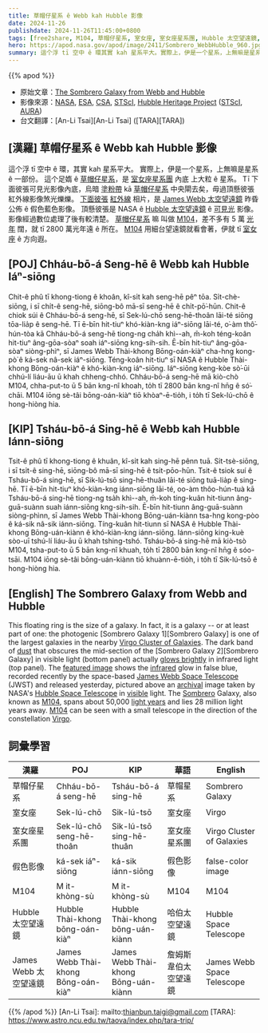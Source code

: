 ```yaml
---
title: 草帽仔星系 ê Webb kah Hubble 影像
date: 2024-11-26
publishdate: 2024-11-26T11:45:00+0800
tags: [free2share, M104, 草帽仔星系, 室女座, 室女座星系團, Hubble 太空望遠鏡, James Webb 太空望遠鏡]
hero: https://apod.nasa.gov/apod/image/2411/Sombrero_WebbHubble_960.jpg
summary: 這个浮 tī 空中 ê 環其實 kah 星系平大。實際上，伊是一个星系，上無嘛是星系 ê 一部份。
---
```


{{% apod %}}

- 原始文章：[The Sombrero Galaxy from Webb and Hubble](https://apod.nasa.gov/apod/ap241126.html)
- 影像來源：[NASA](https://www.nasa.gov), [ESA](https://www.esa.int/), [CSA](https://www.asc-csa.gc.ca/eng/), [STScI](https://www.stsci.edu/), [Hubble Heritage Project](https://hubblesite.org/images/hubble-heritage) ([STScI](https://www.stsci.edu/), [AURA](https://www.aura-astronomy.org/))
- 台文翻譯：[An-Li Tsai][An-Li Tsai] ([TARA][TARA])

## [漢羅] 草帽仔星系 ê Webb kah Hubble 影像
這个浮 tī 空中 ê 環，其實 kah 星系平大。
實際上，伊是一个星系，上無嘛是星系 ê 一部份。
這个足媠 ê [草帽仔星系][Sombrero Galaxy 1]，是 [室女座星系團][Virgo Cluster of Galaxies] 內底 上大粒 ê 星系。
Tī 下面彼張可見光影像內底，烏暗 [塗粉帶][dust] kā [草帽仔星系][Sombrero Galaxy 2] 中央閘去矣，毋過頂懸彼張紅外線影像煞光爍爍。
[下面彼張][featured image] [紅外線][infrared] 相片，是 [James Webb 太空望遠鏡][James Webb Space Telescope] 昨昏公佈 ê 假色藍色影像。
頂懸彼張是 NASA ê [Hubble 太空望遠鏡][Hubble Space Telescope] ê [可見光][visible] 影像。
影像經過數位處理了後有較清楚。
[草帽仔星系][Sombrero] 嘛 叫做 [M104][M104 1]，差不多有 5 萬 [光年][light years] 闊，就 tī 2800 萬光年遠 ê 所在。
[M104][M104 2]  用細台望遠鏡就看會著，伊就 tī [室女座][Virgo] ê 方向遐。

## [POJ] Chháu-bō-á Seng-hē ê Webb kah Hubble Iáⁿ-siōng
Chit-ê phû tī khong-tiong ê khoân, kî-si̍t kah seng-hē pêⁿ tōa.
Si̍t-chè-siōng, i sī chi̍t-ê seng-hē, siōng-bô mā-sī seng-hē ê chi̍t-pō͘-hūn.
Chit-ê chiok súi ê Chháu-bō-á seng-hē, sī Sek-lú-chō seng-hē-thoân lāi-té siōng tōa-lia̍p ê seng-hē.
Tī ē-bīn hit-tiuⁿ khó-kiàn-kng iáⁿ-siōng lāi-té, o͘-àm thô͘-hún-tòa kā Chháu-bō-á seng-hē tiong-ng cha̍h khì--ah, m̄-koh téng-koân hit-tiuⁿ âng-gōa-sòaⁿ soah iáⁿ-siōng kng-sih-sih.
Ē-bīn hit-tiuⁿ âng-gōa-sòaⁿ siòng-phìⁿ, sī James Webb Thài-khong Bōng-oán-kiàⁿ cha-hng kong-pò͘ ê ká-sek nâ-sek iáⁿ-siōng.
Téng-koân hit-tiuⁿ sī NASA ê Hubble Thài-khong Bōng-oán-kiàⁿ ê khó-kiàn-kng iáⁿ-siōng.
Iáⁿ-siōng keng-kòe sò͘-ūi chhú-lí liáu-āu ū khah chheng-chhó.
Chháu-bō-á seng-hē mā kiò-chò M104, chha-put-to ū 5 bān kng-nî khoah, to̍h tī 2800 bān kng-nî hn̄g ê só͘-chāi.
M104 iōng sè-tâi bōng-oán-kiàⁿ tiō khòaⁿ-ē-tio̍h, i to̍h tī Sek-lú-chō ê hong-hiòng hia.

## [KIP] Tsháu-bō-á Sing-hē ê Webb kah Hubble Iánn-siōng
Tsit-ê phû tī khong-tiong ê khuân, kî-si̍t kah sing-hē pênn tuā.
Si̍t-tsè-siōng, i sī tsi̍t-ê sing-hē, siōng-bô mā-sī sing-hē ê tsi̍t-pōo-hūn.
Tsit-ê tsiok suí ê Tsháu-bō-á sing-hē, sī Sik-lú-tsō sing-hē-thuân lāi-té siōng tuā-lia̍p ê sing-hē.
Tī ē-bīn hit-tiuⁿ khó-kiàn-kng iánn-siōng lāi-té, oo-àm thôo-hún-tuà kā Tsháu-bō-á sing-hē tiong-ng tsa̍h khì--ah, m̄-koh tíng-kuân hit-tiunn âng-guā-suànn suah iánn-siōng kng-sih-sih.
Ē-bīn hit-tiunn âng-guā-suànn siòng-phìnn, sī James Webb Thài-khong Bōng-uán-kiànn tsa-hng kong-pòo ê ká-sik nâ-sik iánn-siōng.
Tíng-kuân hit-tiunn sī NASA ê Hubble Thài-khong Bōng-uán-kiànn ê khó-kiàn-kng iánn-siōng.
Iánn-siōng king-kuè sòo-uī tshú-lí liáu-āu ū khah tshing-tshó.
Tsháu-bō-á sing-hē mā kiò-tsò M104, tsha-put-to ū 5 bān kng-nî khuah, to̍h tī 2800 bān kng-nî hn̄g ê sóo-tsāi.
M104 iōng sè-tâi bōng-uán-kiànn tiō khuànn-ē-tio̍h, i to̍h tī Sik-lú-tsō ê hong-hiòng hia.

## [English] The Sombrero Galaxy from Webb and Hubble
This floating ring is the size of a galaxy.
In fact, it is a galaxy -- or at least part of one: the photogenic [Sombrero Galaxy 1][Sombrero Galaxy] is one of the largest galaxies in the nearby [Virgo Cluster of Galaxies][Virgo Cluster of Galaxies].
The dark band of [dust][dust] that obscures the mid-section of the [Sombrero Galaxy 2][Sombrero Galaxy] in visible light (bottom panel) actually [glows brightly][glows brightly] in infrared light (top panel).
The [featured image][featured image] shows the [infrared][infrared] glow in false blue, recorded recently by the space-based [James Webb Space Telescope][James Webb Space Telescope] (JWST) and released yesterday, pictured above an [archival][archival] image taken by NASA's [Hubble Space Telescope][Hubble Space Telescope] in [visible][visible] light.
The [Sombrero][Sombrero] Galaxy, also known as [M104][M104 1], spans about 50,000 [light years][light years] and lies 28 million light years away.
[M104][M104 2] can be seen with a small telescope in the direction of the constellation [Virgo][Virgo].

## 詞彙學習
|漢羅|POJ|KIP|華語|English|
|-|-|-|-|-|
| 草帽仔星系 | Chháu-bō-á seng-hē | Tsháu-bō-á sing-hē | 草帽星系 | Sombrero Galaxy |
| 室女座 | Sek-lú-chō | Sik-lú-tsō | 室女座 | Virgo |
| 室女座星系團 | Sek-lú-chō seng-hē-thoân | Sik-lú-tsō sing-hē-thuân | 室女座星系團 | Virgo Cluster of Galaxies |
| 假色影像 | ká-sek iáⁿ-siōng | ká-sik iánn-siōng | 假色影像 | false-color image |
| M104 | M it-khòng-sù | M it-khòng-sù | M104 | M104 |
| Hubble 太空望遠鏡 | Hubble Thài-khong bōng-oán-kiàⁿ | Hubble Thài-khong bōng-uán-kiànn | 哈伯太空望遠鏡 | Hubble Space Telescope |
| James Webb 太空望遠鏡 | James Webb Thài-khong Bōng-oán-kiàⁿ | James Webb Thài-khong Bōng-uán-kiànn | 詹姆斯韋伯太空望遠鏡 | James Webb Space Telescope |

{{% /apod %}}
[An-Li Tsai]: mailto:thianbun.taigi@gmail.com
[TARA]: https://www.astro.ncu.edu.tw/taova/index.php/tara-trip/

[copyright]: https://apod.nasa.gov/apod/fap/lib/about_apod.html#srapply
[License3]: https://creativecommons.org/licenses/by-nc-nd/3.0/
[License2]:https://creativecommons.org/licenses/by-nc-nd/2.0/

[Sombrero Galaxy 1]:http://messier.seds.org/m/m104.html
[Virgo Cluster of Galaxies]:https://apod.nasa.gov/apod/ap050213.html
[dust]:https://apod.nasa.gov/apod/ap030706.html
[Sombrero Galaxy 2]:https://en.wikipedia.org/wiki/Sombrero_galaxy
[glows brightly]:https://www.reddit.com/r/pics/comments/15muzu/set_up_a_security_cam_to_check_up_on_the_cats/#lightbox
[featured image]:https://webbtelescope.org/contents/media/images/2024/137/01JCGMPWZ9NE1M4RHXSAQ36DH6
[infrared]:https://science.nasa.gov/ems/07_infraredwaves
[James Webb Space Telescope]:https://science.nasa.gov/mission/webb/
[archival]:https://apod.nasa.gov/apod/ap220423.html
[Hubble Space Telescope]:https://www.nasa.gov/mission_pages/hubble/about
[visible]:https://science.nasa.gov/ems/09_visiblelight
[Sombrero]:https://en.wikipedia.org/wiki/Sombrero
[M104 1]:http://www.youtube.com/watch?v=GBB2xQe8nMw
[light years]:https://spaceplace.nasa.gov/light-year/
[M104 2]:https://apod.nasa.gov/apod/ap070505.html
[Virgo]:https://en.wikipedia.org/wiki/Virgo_(constellation)
